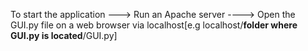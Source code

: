 To start the application ---> Run an Apache server ----> Open the GUI.py file on a web browser via localhost[e.g localhost/**folder where GUI.py is located**/GUI.py]
